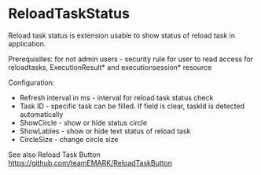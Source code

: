 # ReloadTaskStatus

Reload task status is extension usable to show status of reload task in application.

Prerequisites: 
for not admin users - security rule for user to read access for reloadtasks, ExecutionResult* and executionsession* resource

Configuration: 
 - Refresh interval in ms - interval for reload task status check 
 - Task ID - specific task can be filled. If field is clear, taskId is detected automatically
 - ShowCircle - show or hide status circle
 - ShowLables - show or hide text status of  reload task
 - CircleSize - change circle size
    
See also Reload Task Button https://github.com/teamEMARK/ReloadTaskButton
